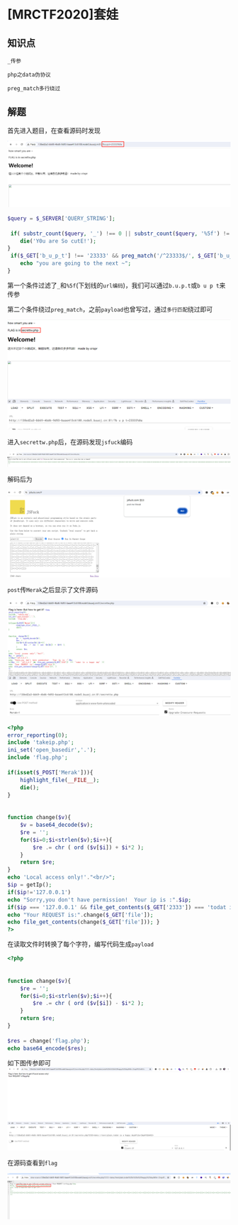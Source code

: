 # [MRCTF2020]套娃

## 知识点

`_传参`

`php之data伪协议`

`preg_match多行绕过`

## 解题

首先进入题目，在查看源码时发现

![alt text](img/[MRCTF2020]套娃-1.png)

```php
$query = $_SERVER['QUERY_STRING'];

 if( substr_count($query, '_') !== 0 || substr_count($query, '%5f') != 0 ){
    die('Y0u are So cutE!');
}
 if($_GET['b_u_p_t'] !== '23333' && preg_match('/^23333$/', $_GET['b_u_p_t'])){
    echo "you are going to the next ~";
}
```

第一个条件过滤了`_`和`%5f`(下划线的`url编码`)，我们可以通过`b.u.p.t`或`b u p t`来传参

第二个条件绕过`preg_match`，之前`payload`也曾写过，通过`多行匹配`绕过即可

![alt text](img/[MRCTF2020]套娃-6.png)

进入`secrettw.php`后，在源码发现`jsfuck`编码

![alt text](img/[MRCTF2020]套娃-2.png)

解码后为

![alt text](img/[MRCTF2020]套娃-3.png)

`post`传`Merak`之后显示了文件源码

![alt text](img/[MRCTF2020]套娃-7.png)

```php
<?php 
error_reporting(0); 
include 'takeip.php';
ini_set('open_basedir','.'); 
include 'flag.php';

if(isset($_POST['Merak'])){ 
    highlight_file(__FILE__); 
    die(); 
} 


function change($v){ 
    $v = base64_decode($v); 
    $re = ''; 
    for($i=0;$i<strlen($v);$i++){ 
        $re .= chr ( ord ($v[$i]) + $i*2 ); 
    } 
    return $re; 
}
echo 'Local access only!'."<br/>";
$ip = getIp();
if($ip!='127.0.0.1')
echo "Sorry,you don't have permission!  Your ip is :".$ip;
if($ip === '127.0.0.1' && file_get_contents($_GET['2333']) === 'todat is a happy day' ){
echo "Your REQUEST is:".change($_GET['file']);
echo file_get_contents(change($_GET['file'])); }
?> 
```

在读取文件时转换了每个字符，编写代码生成`payload`

```php
<?php


function change($v){ 
    $re = ''; 
    for($i=0;$i<strlen($v);$i++){ 
        $re .= chr ( ord ($v[$i]) - $i*2 ); 
    } 
    return $re; 
}

$res = change('flag.php');
echo base64_encode($res);
```

如下图传参即可
![alt text](img/[MRCTF2020]套娃-4.png)

在源码查看到`flag`

![alt text](img/[MRCTF2020]套娃-5.png)